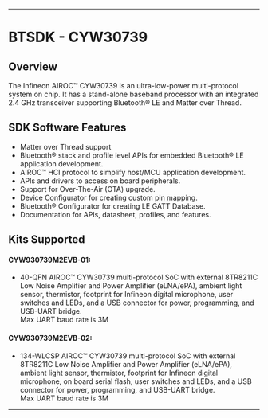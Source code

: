 ------------------------------------------------------------------------------------
# BTSDK - CYW30739

## Overview

The Infineon AIROC&#8482; CYW30739 is an ultra-low-power multi-protocol system on chip. It has a stand-alone baseband processor with an integrated 2.4 GHz transceiver supporting Bluetooth&#174; LE and Matter over Thread.

## SDK Software Features
- Matter over Thread support
- Bluetooth&#174; stack and profile level APIs for embedded Bluetooth&#174; LE application development.
- AIROC&#8482; HCI protocol to simplify host/MCU application development.
- APIs and drivers to access on board peripherals.
- Support for Over-The-Air (OTA) upgrade.
- Device Configurator for creating custom pin mapping.
- Bluetooth&#174; Configurator for creating LE GATT Database.
- Documentation for APIs, datasheet, profiles, and features.

## Kits Supported
#### CYW930739M2EVB-01:
- 40-QFN AIROC&#8482; CYW30739 multi-protocol SoC with external 8TR8211C Low Noise Amplifier and Power Amplifier (eLNA/ePA),
  ambient light sensor, thermistor, footprint for Infineon digital microphone,
  user switches and LEDs, and a USB connector for power, programming, and USB-UART bridge.<br>
  Max UART baud rate is 3M

#### CYW930739M2EVB-02:
- 134-WLCSP AIROC&#8482; CYW30739 multi-protocol SoC with external 8TR8211C Low Noise Amplifier and Power Amplifier (eLNA/ePA),
  ambient light sensor, thermistor, footprint for Infineon digital microphone, on board serial flash,
  user switches and LEDs, and a USB connector for power, programming, and USB-UART bridge.<br>
  Max UART baud rate is 3M




------------------------------------------------------------------------------------
